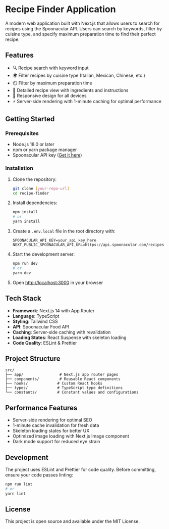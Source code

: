 # Recipe Finder Application

A modern web application built with Next.js that allows users to search for recipes using the Spoonacular API. Users can search by keywords, filter by cuisine type, and specify maximum preparation time to find their perfect recipe.

## Features

- 🔍 Recipe search with keyword input
- 🌍 Filter recipes by cuisine type (Italian, Mexican, Chinese, etc.)
- ⏲️ Filter by maximum preparation time
- 📖 Detailed recipe view with ingredients and instructions
- 📱 Responsive design for all devices
- ⚡ Server-side rendering with 1-minute caching for optimal performance

## Getting Started

### Prerequisites

- Node.js 18.0 or later
- npm or yarn package manager
- Spoonacular API key ([Get it here](https://spoonacular.com/food-api))

### Installation

1. Clone the repository:

   ```bash
   git clone [your-repo-url]
   cd recipe-finder
   ```

2. Install dependencies:

   ```bash
   npm install
   # or
   yarn install
   ```

3. Create a `.env.local` file in the root directory with:

   ```
   SPOONACULAR_API_KEY=your_api_key_here
   NEXT_PUBLIC_SPOONACULAR_API_URL=https://api.spoonacular.com/recipes
   ```

4. Start the development server:

   ```bash
   npm run dev
   # or
   yarn dev
   ```

5. Open [http://localhost:3000](http://localhost:3000) in your browser

## Tech Stack

- **Framework**: Next.js 14 with App Router
- **Language**: TypeScript
- **Styling**: Tailwind CSS
- **API**: Spoonacular Food API
- **Caching**: Server-side caching with revalidation
- **Loading States**: React Suspense with skeleton loading
- **Code Quality**: ESLint & Prettier

## Project Structure

```
src/
├── app/                # Next.js app router pages
├── components/         # Reusable React components
├── hooks/             # Custom React hooks
├── types/             # TypeScript type definitions
└── constants/         # Constant values and configurations
```

## Performance Features

- Server-side rendering for optimal SEO
- 1-minute cache invalidation for fresh data
- Skeleton loading states for better UX
- Optimized image loading with Next.js Image component
- Dark mode support for reduced eye strain

## Development

The project uses ESLint and Prettier for code quality. Before committing, ensure your code passes linting:

```bash
npm run lint
# or
yarn lint
```

## License

This project is open source and available under the MIT License.
